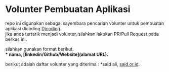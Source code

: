 # Volunter Pembuatan Aplikasi
repo ini digunakan sebagai sayembara pencarian volunter untuk pembuatan aplikasi dicoding [Dicoding](www.dicoding.com).<br>
jika anda tertarik menjadi volunter, silahkan lakukan PR/Pull Request pada berkas ini. <br>

silahkan gunakan format berikut.<br>
**\* nama, [linkedin/Github/Website](alamat URL).**

berikut adalah daftar volunter yang diterima :
*said ali, [said.or.id](https://said.or.id).
